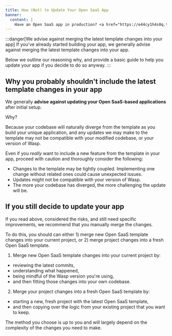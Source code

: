 ```yaml
---
title: How (Not) to Update Your Open SaaS App
banner:
  content: |
    Have an Open SaaS app in production? <a href="https://e44cy1h4s0q.typeform.com/to/EPJCwsMi">We'll send you some swag! 👕</a>
---
```


:::danger[We advise against merging the latest template changes into your app]
If you've already started building your app, we generally advise against merging the latest template changes into your app.

Below we outline our reasoning why, and provide a basic guide to help you update your app if you decide to do so anyway.
:::

## Why you probably shouldn't include the latest template changes in your app

We generally **advise against updating your Open SaaS-based applications** after initial setup.

Why?

Because your codebase will naturally diverge from the template as you build your unique application, and any updates we may make to the template may not be compatible with your modified codebase, or your version of Wasp.

Even if you _really_ want to include a new feature from the template in your app, proceed with caution and thoroughly consider the following:

- Changes to the template may be tightly coupled. Implementing one change without related ones could cause unexpected issues.
- Updates might not be compatible with your version of Wasp.
- The more your codebase has diverged, the more challenging the update will be.

## If you still decide to update your app

If you read above, considered the risks, and still need specific improvements, we recommend that you manually merge the changes.

To do this, you should can either 1) merge new Open SaaS template changes into your current project, or 2) merge project changes into a fresh Open SaaS template.

1. Merge new Open SaaS template changes into your current project by:

- reviewing the latest commits,
- understanding what happened,
- being mindful of the Wasp version you're using,
- and then fitting those changes into your own codebase.

2. Merge your project changes into a fresh Open SaaS template by:

- starting a new, fresh project with the latest Open SaaS template,
- and then copying over the logic from your existing project that you want to keep.

The method you choose is up to you and will largely depend on the complexity of the changes you need to make.
